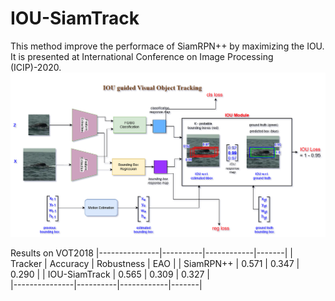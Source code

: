 # IOU-SiamTrack
This method improve the performace of SiamRPN++ by maximizing the IOU.
It is presented at International Conference on Image Processing (ICIP)-2020.
![Screenshot](IGS_v1.png)

Results on VOT2018
|---------------|----------|------------|-------|
| Tracker       | Accuracy | Robustness |  EAO  |
| SiamRPN++     | 0.571    |  0.347     | 0.290 |
| IOU-SiamTrack | 0.565    |  0.309     | 0.327 |  
|---------------|----------|------------|-------|

